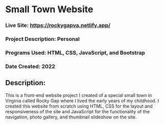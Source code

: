 # Small Town Website
### Live Site: https://rockygapva.netlify.app/

### Project Description: Personal
### Programs Used: HTML, CSS, JavaScript, and Bootstrap
### Date Created: 2022

## Description:
This is a front-end website project I created of a special small town in Virginia called Rocky Gap where I lived the early years of my childhood. I created this website from scratch using HTML, CSS for the layout and responsiveness of the site and JavaScript for the functionality of the navigation, photo gallery, and thumbnail slideshow on the site.

